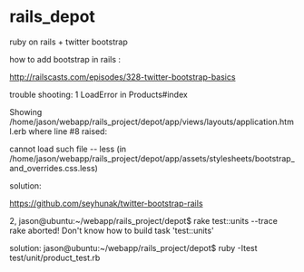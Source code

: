 rails_depot
===========

ruby on rails + twitter bootstrap

how to add bootstrap in rails :

http://railscasts.com/episodes/328-twitter-bootstrap-basics

trouble shooting:
1 
LoadError in Products#index

Showing /home/jason/webapp/rails_project/depot/app/views/layouts/application.html.erb where line #8 raised:

cannot load such file -- less
  (in /home/jason/webapp/rails_project/depot/app/assets/stylesheets/bootstrap_and_overrides.css.less)

solution: 

https://github.com/seyhunak/twitter-bootstrap-rails

2,
jason@ubuntu:~/webapp/rails_project/depot$ rake test::units --trace
rake aborted!
Don't know how to build task 'test::units'

solution:
jason@ubuntu:~/webapp/rails_project/depot$ ruby -Itest test/unit/product_test.rb 


